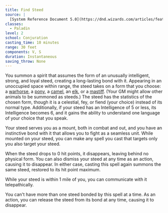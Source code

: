 ```yaml
---
title: Find Steed
source: |
  [System Reference Document 5.0](https://dnd.wizards.com/articles/features/systems-reference-document-srd)
classes:
  - Paladin
level: 2
school: Conjuration
casting_time: 10 minutes
range: 30 feet
components: V, S
duration: Instantaneous
saving_throw: None
---
```


You summon a spirit that assumes the form of an unusually intelligent, strong, and loyal steed, creating a long-lasting bond with it. Appearing in an unoccupied space within range, the steed takes on a form that you choose: a [warhorse](/monsters/horse-warhorse/), a [pony](/monsters/pony/), a [camel](/monsters/camel/), an [elk](/monsters/elk/), or a [mastiff](/monsters/mastiff/). (Your GM might allow other animals to be summoned as steeds.) The steed has the statistics of the chosen form, though it is a celestial, fey, or fiend (your choice) instead of its normal type. Additionally, if your steed has an Intelligence of 5 or less, its Intelligence becomes 6, and it gains the ability to understand one language of your choice that you speak.

Your steed serves you as a mount, both in combat and out, and you have an instinctive bond with it that allows you to fight as a seamless unit. While mounted on your steed, you can make any spell you cast that targets only you also target your steed.

When the steed drops to 0 hit points, it disappears, leaving behind no physical form. You can also dismiss your steed at any time as an action, causing it to disappear. In either case, casting this spell again summons the same steed, restored to its hit point maximum.

While your steed is within 1 mile of you, you can communicate with it telepathically.

You can't have more than one steed bonded by this spell at a time. As an action, you can release the steed from its bond at any time, causing it to disappear.
